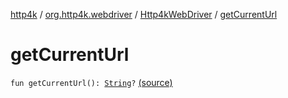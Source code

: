 [http4k](../../index.md) / [org.http4k.webdriver](../index.md) / [Http4kWebDriver](index.md) / [getCurrentUrl](./get-current-url.md)

# getCurrentUrl

`fun getCurrentUrl(): `[`String`](https://kotlinlang.org/api/latest/jvm/stdlib/kotlin/-string/index.html)`?` [(source)](https://github.com/http4k/http4k/blob/master/http4k-testing-webdriver/src/main/kotlin/org/http4k/webdriver/Http4kWebDriver.kt#L78)